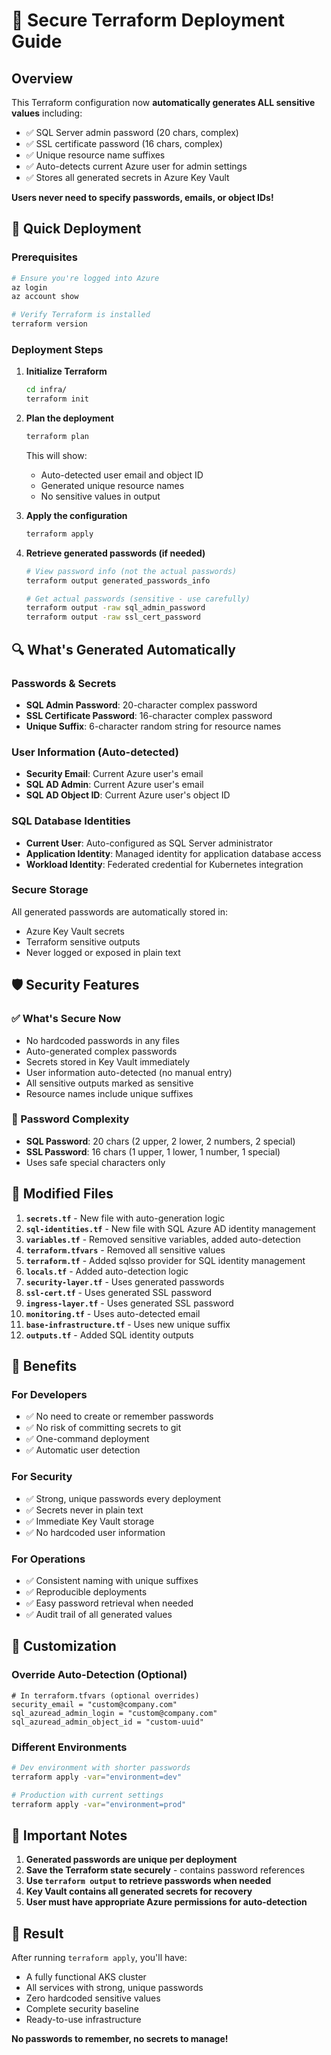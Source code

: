 # 🔐 Secure Terraform Deployment Guide

## Overview

This Terraform configuration now **automatically generates ALL sensitive values** including:
- ✅ SQL Server admin password (20 chars, complex)
- ✅ SSL certificate password (16 chars, complex)  
- ✅ Unique resource name suffixes
- ✅ Auto-detects current Azure user for admin settings
- ✅ Stores all generated secrets in Azure Key Vault

**Users never need to specify passwords, emails, or object IDs!**

## 🚀 Quick Deployment

### Prerequisites
```bash
# Ensure you're logged into Azure
az login
az account show

# Verify Terraform is installed
terraform version
```

### Deployment Steps

1. **Initialize Terraform**
   ```bash
   cd infra/
   terraform init
   ```

2. **Plan the deployment**
   ```bash
   terraform plan
   ```
   
   This will show:
   - Auto-detected user email and object ID
   - Generated unique resource names
   - No sensitive values in output

3. **Apply the configuration**
   ```bash
   terraform apply
   ```

4. **Retrieve generated passwords (if needed)**
   ```bash
   # View password info (not the actual passwords)
   terraform output generated_passwords_info
   
   # Get actual passwords (sensitive - use carefully)
   terraform output -raw sql_admin_password
   terraform output -raw ssl_cert_password
   ```

## 🔍 What's Generated Automatically

### Passwords & Secrets
- **SQL Admin Password**: 20-character complex password
- **SSL Certificate Password**: 16-character complex password
- **Unique Suffix**: 6-character random string for resource names

### User Information (Auto-detected)
- **Security Email**: Current Azure user's email
- **SQL AD Admin**: Current Azure user's email  
- **SQL AD Object ID**: Current Azure user's object ID

### SQL Database Identities
- **Current User**: Auto-configured as SQL Server administrator
- **Application Identity**: Managed identity for application database access
- **Workload Identity**: Federated credential for Kubernetes integration

### Secure Storage
All generated passwords are automatically stored in:
- Azure Key Vault secrets
- Terraform sensitive outputs
- Never logged or exposed in plain text

## 🛡️ Security Features

### ✅ What's Secure Now
- No hardcoded passwords in any files
- Auto-generated complex passwords
- Secrets stored in Key Vault immediately
- User information auto-detected (no manual entry)
- All sensitive outputs marked as sensitive
- Resource names include unique suffixes

### 🔐 Password Complexity
- **SQL Password**: 20 chars (2 upper, 2 lower, 2 numbers, 2 special)
- **SSL Password**: 16 chars (1 upper, 1 lower, 1 number, 1 special)
- Uses safe special characters only

## 📁 Modified Files

1. **`secrets.tf`** - New file with auto-generation logic
2. **`sql-identities.tf`** - New file with SQL Azure AD identity management
3. **`variables.tf`** - Removed sensitive variables, added auto-detection
4. **`terraform.tfvars`** - Removed all sensitive values
5. **`terraform.tf`** - Added sqlsso provider for SQL identity management
6. **`locals.tf`** - Added auto-detection logic
7. **`security-layer.tf`** - Uses generated passwords
8. **`ssl-cert.tf`** - Uses generated SSL password
9. **`ingress-layer.tf`** - Uses generated SSL password
10. **`monitoring.tf`** - Uses auto-detected email
11. **`base-infrastructure.tf`** - Uses new unique suffix
12. **`outputs.tf`** - Added SQL identity outputs

## 🎯 Benefits

### For Developers
- ✅ No need to create or remember passwords
- ✅ No risk of committing secrets to git
- ✅ One-command deployment
- ✅ Automatic user detection

### For Security
- ✅ Strong, unique passwords every deployment
- ✅ Secrets never in plain text
- ✅ Immediate Key Vault storage
- ✅ No hardcoded user information

### For Operations
- ✅ Consistent naming with unique suffixes
- ✅ Reproducible deployments
- ✅ Easy password retrieval when needed
- ✅ Audit trail of all generated values

## 🔧 Customization

### Override Auto-Detection (Optional)
```hcl
# In terraform.tfvars (optional overrides)
security_email = "custom@company.com"
sql_azuread_admin_login = "custom@company.com"  
sql_azuread_admin_object_id = "custom-uuid"
```

### Different Environments
```bash
# Dev environment with shorter passwords
terraform apply -var="environment=dev"

# Production with current settings
terraform apply -var="environment=prod"
```

## 🚨 Important Notes

1. **Generated passwords are unique per deployment**
2. **Save the Terraform state securely** - contains password references
3. **Use `terraform output` to retrieve passwords when needed**
4. **Key Vault contains all generated secrets for recovery**
5. **User must have appropriate Azure permissions for auto-detection**

## 🎉 Result

After running `terraform apply`, you'll have:
- A fully functional AKS cluster
- All services with strong, unique passwords
- Zero hardcoded sensitive values
- Complete security baseline
- Ready-to-use infrastructure

**No passwords to remember, no secrets to manage!**
